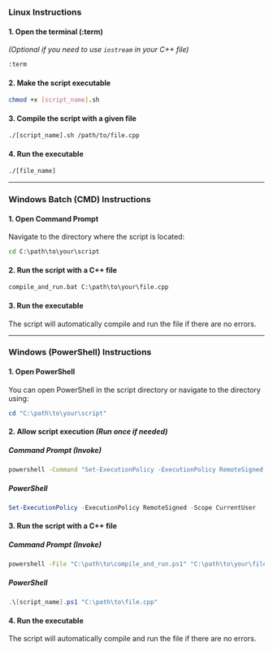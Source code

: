 ### **Linux Instructions**

#### 1. Open the terminal (:term)  
*(Optional if you need to use `iostream` in your C++ file)*  
```bash
:term
```

#### 2. Make the script executable  
```bash
chmod +x [script_name].sh
```

#### 3. Compile the script with a given file  
```bash
./[script_name].sh /path/to/file.cpp
```

#### 4. Run the executable  
```bash
./[file_name]
```

---

### **Windows Batch (CMD) Instructions**

#### 1. Open Command Prompt  
Navigate to the directory where the script is located:  
```cmd
cd C:\path\to\your\script
```

#### 2. Run the script with a C++ file  
```cmd
compile_and_run.bat C:\path\to\your\file.cpp
```

#### 3. Run the executable  
The script will automatically compile and run the file if there are no errors.

---

### **Windows (PowerShell) Instructions**

#### 1. Open PowerShell  
You can open PowerShell in the script directory or navigate to the directory using:  
```powershell
cd "C:\path\to\your\script"
```

#### 2. Allow script execution *(Run once if needed)*  

##### Command Prompt (Invoke)
```cmd
powershell -Command "Set-ExecutionPolicy -ExecutionPolicy RemoteSigned -Scope CurrentUser"
```

##### PowerShell
```powershell
Set-ExecutionPolicy -ExecutionPolicy RemoteSigned -Scope CurrentUser
```

#### 3. Run the script with a C++ file  

##### Command Prompt (Invoke)
```cmd
powershell -File "C:\path\to\compile_and_run.ps1" "C:\path\to\your\file.cpp"
```

##### PowerShell
```powershell
.\[script_name].ps1 "C:\path\to\file.cpp"
```

#### 4. Run the executable  
The script will automatically compile and run the file if there are no errors.

